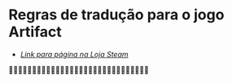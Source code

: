 # Regras de tradução para o jogo Artifact

* _[Link para página na Loja Steam](https://store.steampowered.com/app/583950/Artifact/)_

🤔🤔🤔🤔🤔🤔🤔🤔🤔🤔🤔🤔🤔🤔🤔🤔🤔🤔🤔🤔🤔🤔🤔🤔🤔🤔🤔🤔🤔🤔
